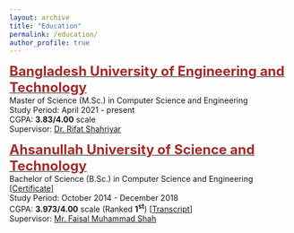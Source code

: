 ```yaml
---
layout: archive
title: "Education"
permalink: /education/
author_profile: true
---
```


<span style="color:black; font-size:17px"><b><a href="https://cse.buet.ac.bd/" target="_blank"><font color="brown" size="5">Bangladesh University of Engineering and Technology</font></a></b></span><br/>
Master of Science (M.Sc.) in Computer Science and Engineering <br/>
Study Period: April 2021 - present <br/>
CGPA: <b>3.83/4.00</b> scale <br/>
Supervisor: <a href="https://cse.buet.ac.bd/faculty_list/detail/rifat">Dr. Rifat Shahriyar</a><br/>

<span style="color:black; font-size:17px"><b><a href="https://aust.edu" target="_blank"><font color="brown" size="5">Ahsanullah University of Science and Technology</font></a></b></span><br/>
Bachelor of Science (B.Sc.) in Computer Science and Engineering [[Certificate](https://shahariar-shibli.github.io/files/Education/BSc_Certificate.pdf)] <br/>
Study Period: October 2014 - December 2018 <br/>
CGPA: <b>3.973/4.00</b> scale (Ranked <b>1<sup>st</sup></b>) [[Transcript](https://shahariar-shibli.github.io/files/Education/B.Sc_Transcript.pdf)] <br/>
Supervisor: <a href="https://aust.edu/cse/faculty_member/mr_faisal_muhammad_shah">Mr. Faisal Muhammad Shah</a><br/>
